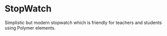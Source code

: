 # StopWatch
Simplistic but modern stopwatch which is friendly for teachers and students using Polymer elements.
